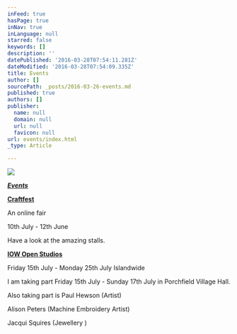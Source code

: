 ```yaml
---
inFeed: true
hasPage: true
inNav: true
inLanguage: null
starred: false
keywords: []
description: ''
datePublished: '2016-03-28T07:54:11.281Z'
dateModified: '2016-03-28T07:54:09.335Z'
title: Events
author: []
sourcePath: _posts/2016-03-26-events.md
published: true
authors: []
publisher:
  name: null
  domain: null
  url: null
  favicon: null
url: events/index.html
_type: Article

---
```

![](https://the-grid-user-content.s3-us-west-2.amazonaws.com/6b2066f3-1863-46a9-bbc3-c54631bfb68e.jpg)

_**[Events][0]**_

**[Craftfest][0]**

An online fair

10th July - 12th June

Have a look at the amazing stalls.

**[IOW Open Studios][0]**

Friday 15th July - Monday 25th July Islandwide

I am taking part Friday 15th July - Sunday 17th July in Porchfield Village Hall.

Also taking part is Paul Hewson (Artist)

Alison Peters (Machine Embroidery Artist)

Jacqui Squires (Jewellery )

[0]: null